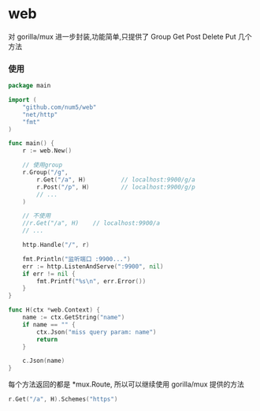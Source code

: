 # web

对 gorilla/mux 进一步封装,功能简单,只提供了 Group Get Post Delete Put 几个方法

### 使用

```go
package main

import (
	"github.com/num5/web"
	"net/http"
	"fmt"
)

func main() {
	r := web.New()

    // 使用group
	r.Group("/g",
	    r.Get("/a", H)          // localhost:9900/g/a
        r.Post("/p", H)         // localhost:9900/g/p
        // ...
	)

	// 不使用
	//r.Get("/a", H)    // localhost:9900/a
	// ...

	http.Handle("/", r)

	fmt.Println("监听端口 :9900...")
	err := http.ListenAndServe(":9900", nil)
	if err != nil {
		fmt.Printf("%s\n", err.Error())
	}
}

func H(ctx *web.Context) {
    name := ctx.GetString("name")
    if name == "" {
    	ctx.Json("miss query param: name")
    	return
    }

    c.Json(name)
}
```

每个方法返回的都是 *mux.Route, 所以可以继续使用 gorilla/mux 提供的方法
``` go
r.Get("/a", H).Schemes("https")
```

